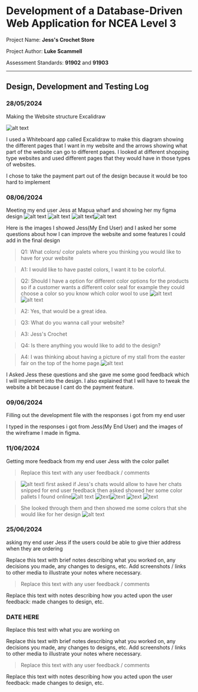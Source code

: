 # Development of a Database-Driven Web Application for NCEA Level 3

Project Name: **Jess's Crochet Store**

Project Author: **Luke Scammell**

Assessment Standards: **91902** and **91903**


-------------------------------------------------

## Design, Development and Testing Log

### 28/05/2024

Making the Website structure Excalidraw

![alt text](<images/Screenshot 2024-05-31 131541.png>)

I used a Whiteboard app called Excalidraw to make this diagram showing the different pages that I want in my website and the arrows showing what part of the website can go to different pages. I looked at different shopping type websites and used different pages that they would have in those types of websites.


I chose to take the payment part out of the design because it would be too hard to implement

### 08/06/2024

Meeting my end user Jess at Mapua wharf and showing her my figma design
![alt text](images/Picture3.png) ![alt text](images/Picture4.png) ![alt text](images/Picture5.png)![alt text](images/Picture6.png)

Here is the images I showed Jess(My End User) and I asked her some questions about how I can improve the website and some features I could add in the final design

> Q1: What colors/ color palets where you thinking you would like to have for your website

> A1: I would like to have pastel colors, I want it to be colorful.

> Q2: Should I have a option for different color options for the products so if a customer wants a different color seal for example they could choose a color so you know which color wool to use
![alt text](<images/Screenshot 2024-06-11 205552.png>) 
![alt text](<images/Screenshot 2024-06-11 205602.png>) 
    
> A2: Yes, that would be a great idea.

> Q3: What do you wanna call your website?
    
> A3: Jess's Crochet
    
> Q4: Is there anything you would like to add to the design?
    
> A4: I was thinking about having a picture of my stall from the easter fair on the top of the home page.![alt text](images/IMG-20240608-WA0000.jpg)

 I Asked Jess these questions and she gave me some good feedback which I will implement into the design. I also explained that I will have to tweak the website a bit because I cant do the payment feature. 

### 09/06/2024

Filling out the development file with the responses i got from my end user 

I typed in the responses i got from Jess(My End User) and the images of the wireframe I made in figma.

### 11/06/2024

Getting more feedback from my end user Jess with the color pallet

> Replace this text with any user feedback / comments

>![alt text](<images/Screenshot 2024-06-11 205211.png>)I first asked if Jess's chats would allow to have her chats snipped for end user feedback then asked showed her some color pallets I found online![alt text](<images/Screenshot 2024-06-11 204614.png>)
![text](<images/Color Hunt Palette fff3c7fec7b4fc819ef7418f.png>)![text](<images/Color Hunt Palette feffd2ffeea9ffbf78ff7d29.png>) 
![text](<images/Color Hunt Palette d8efd395d2b355ad9bf1f8e8.png>) 
![text](<images/Color Hunt Palette 03aed268d2e8fdde55feefad.png>)

>She looked through them and then showed me some colors that she would like for her design 
![alt text](<images/Screenshot 2024-06-11 204458.png>)

### 25/06/2024

asking my end user Jess if the users could be able to give thier address when they are ordering

Replace this text with brief notes describing what you worked on, any decisions you made, any changes to designs, etc. Add screenshots / links to other media to illustrate your notes where necessary.

> Replace this text with any user feedback / comments

Replace this text with notes describing how you acted upon the user feedback: made changes to design, etc.

### DATE HERE

Replace this test with what you are working on

Replace this text with brief notes describing what you worked on, any decisions you made, any changes to designs, etc. Add screenshots / links to other media to illustrate your notes where necessary.

> Replace this text with any user feedback / comments

Replace this text with notes describing how you acted upon the user feedback: made changes to design, etc.
